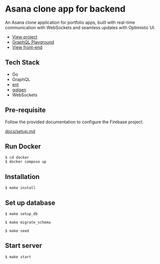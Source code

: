 # Asana clone app for backend
An Asana clone application for portfolio apps, built with real-time communication with WebSockets and seamless updates with Optimistic UI.

- [View project](https://project-management-demo.manatoworks.me/)
- [GraphQL Playground](https://project-management-demo.ebad78r3fqm9m.ap-northeast-1.cs.amazonlightsail.com/playground)
- [View front-end](https://github.com/manakuro/project-management-demo-frontend)

## Tech Stack
- Go
- GraphQL
- [ent](https://github.com/ent/ent)
- [gqlgen](https://github.com/99designs/gqlgen)
- WebSockets

## Pre-requisite
Follow the provided documentation to configure the Firebase project.

[docs/setup.md](docs/setup.md)

## Run Docker

```
$ cd docker
$ docker compose up
```

## Installation

```
$ make install
```

## Set up database

```
$ make setup_db
```

```
$ make migrate_schema
```

```
$ make seed
```

## Start server

```
$ make start
```
